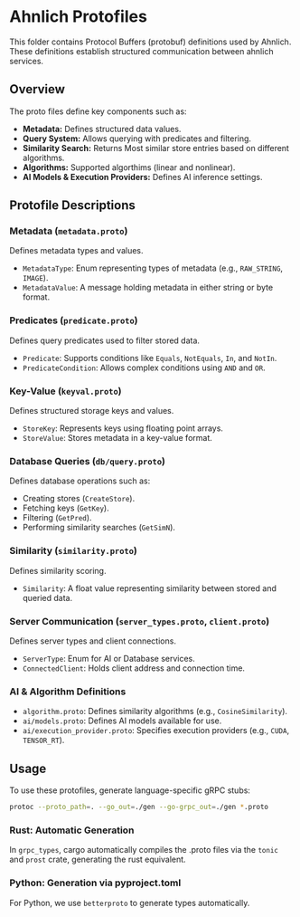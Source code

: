 # Ahnlich Protofiles

This folder contains Protocol Buffers (protobuf) definitions used by Ahnlich. These definitions establish structured communication between ahnlich services.

## **Overview**
The proto files define key components such as:

- **Metadata:** Defines structured data values.
- **Query System:** Allows querying with predicates and filtering.
- **Similarity Search:** Returns Most similar store entries based on different algorithms.
- **Algorithms:** Supported algorthims (linear and nonlinear). 
- **AI Models & Execution Providers:** Defines AI inference settings.

## **Protofile Descriptions**
### **Metadata (`metadata.proto`)**
Defines metadata types and values.
- `MetadataType`: Enum representing types of metadata (e.g., `RAW_STRING`, `IMAGE`).
- `MetadataValue`: A message holding metadata in either string or byte format.

### **Predicates (`predicate.proto`)**
Defines query predicates used to filter stored data.
- `Predicate`: Supports conditions like `Equals`, `NotEquals`, `In`, and `NotIn`.
- `PredicateCondition`: Allows complex conditions using `AND` and `OR`.

### **Key-Value (`keyval.proto`)**
Defines structured storage keys and values.
- `StoreKey`: Represents keys using floating point arrays.
- `StoreValue`: Stores metadata in a key-value format.

### **Database Queries (`db/query.proto`)**
Defines database operations such as:
- Creating stores (`CreateStore`).
- Fetching keys (`GetKey`).
- Filtering (`GetPred`).
- Performing similarity searches (`GetSimN`).

### **Similarity (`similarity.proto`)**
Defines similarity scoring.
- `Similarity`: A float value representing similarity between stored and queried data.

### **Server Communication (`server_types.proto`, `client.proto`)**
Defines server types and client connections.
- `ServerType`: Enum for AI or Database services.
- `ConnectedClient`: Holds client address and connection time.

### **AI & Algorithm Definitions**
- `algorithm.proto`: Defines similarity algorithms (e.g., `CosineSimilarity`).
- `ai/models.proto`: Defines AI models available for use.
- `ai/execution_provider.proto`: Specifies execution providers (e.g., `CUDA`, `TENSOR_RT`).

## **Usage**
To use these protofiles, generate language-specific gRPC stubs:

```sh
protoc --proto_path=. --go_out=./gen --go-grpc_out=./gen *.proto
```


### Rust: Automatic Generation

In `grpc_types`, cargo automatically compiles the .proto files via the `tonic` and `prost` crate,  generating the rust equivalent.



### Python: Generation via pyproject.toml

For Python, we use `betterproto` to generate types automatically.
